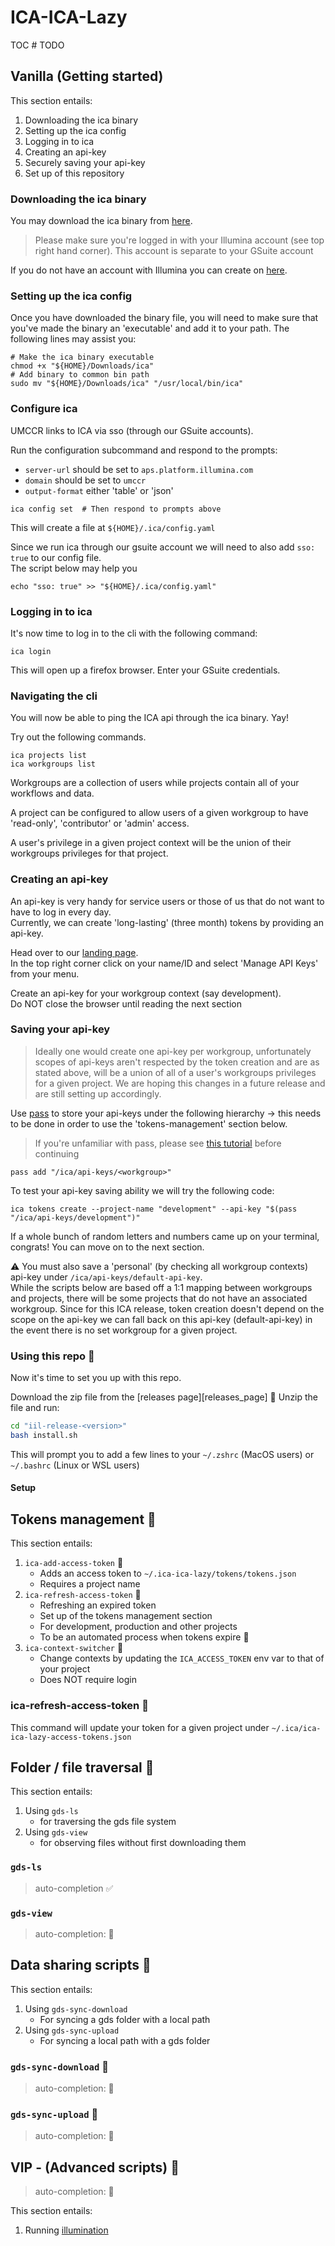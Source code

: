 # ICA-ICA-Lazy

TOC # TODO

## Vanilla (Getting started)

This section entails:
1. Downloading the ica binary
2. Setting up the ica config
3. Logging in to ica
4. Creating an api-key
5. Securely saving your api-key
6. Set up of this repository

### Downloading the ica binary

You may download the ica binary from [here][ica_binary_download].   

> Please make sure you're logged in with your Illumina account (see top right hand corner).
> This account is separate to your GSuite account

If you do not have an account with Illumina you can create on [here][illumina_account_creation].

### Setting up the ica config

Once you have downloaded the binary file, you will need to make sure that you've made the binary an 'executable' 
and add it to your path. The following lines may assist you:

```shell
# Make the ica binary executable
chmod +x "${HOME}/Downloads/ica"
# Add binary to common bin path
sudo mv "${HOME}/Downloads/ica" "/usr/local/bin/ica"
```

### Configure ica

UMCCR links to ICA via sso (through our GSuite accounts).  

Run the configuration subcommand and respond to the prompts:

* `server-url` should be set to `aps.platform.illumina.com`
* `domain` should be set to `umccr`
* `output-format` either 'table' or 'json'

```shell
ica config set  # Then respond to prompts above
```

This will create a file at `${HOME}/.ica/config.yaml`

Since we run ica through our gsuite account we will need to also add `sso: true` to our config file.  
The script below may help you

```shell
echo "sso: true" >> "${HOME}/.ica/config.yaml"
```

### Logging in to ica

It's now time to log in to the cli with the following command:

```shell
ica login 
```

This will open up a firefox browser. Enter your GSuite credentials.  

### Navigating the cli

You will now be able to ping the ICA api through the ica binary. Yay!  

Try out the following commands. 

```shell
ica projects list
ica workgroups list
```

Workgroups are a collection of users while projects contain all of your workflows and data.

A project can be configured to allow users of a given workgroup to have 'read-only', 'contributor' or 'admin' access.

A user's privilege in a given project context will be the union of their workgroups privileges for that project.

### Creating an api-key

An api-key is very handy for service users or those of us that do not want to have to log in every day.  
Currently, we can create 'long-lasting' (three month) tokens by providing an api-key.  

Head over to our [landing page][ica_landing_page].   
In the top right corner click on your name/ID and select 'Manage API Keys' from your menu.

Create an api-key for your workgroup context (say development).  
Do NOT close the browser until reading the next section

### Saving your api-key

> Ideally one would create one api-key per workgroup, unfortunately scopes of api-keys aren't 
> respected by the token creation and are as stated above, will be a union of all of a user's workgroups 
> privileges for a given project. We are hoping this changes in a future release and are still setting up accordingly.


Use [pass][password_store] to store your api-keys under the following hierarchy -> this needs to be done in order to 
use the 'tokens-management' section below.  

> If you're unfamiliar with pass, please see [this tutorial][pass_tutorial] before continuing

```shell
pass add "/ica/api-keys/<workgroup>"
```

To test your api-key saving ability we will try the following code:

```shell
ica tokens create --project-name "development" --api-key "$(pass "/ica/api-keys/development")"
```

If a whole bunch of random letters and numbers came up on your terminal, congrats! You can move on to the next section.

:warning:
You must also save a 'personal' (by checking all workgroup contexts) api-key under `/ica/api-keys/default-api-key`.  
While the scripts below are based off a 1:1 mapping between workgroups and projects, there will be some projects that
do not have an associated workgroup. Since for this ICA release, token creation doesn't depend on the scope on the api-key
we can fall back on this api-key (default-api-key) in the event there is no set workgroup for a given project.   

### Using this repo :construction:

Now it's time to set you up with this repo.  

Download the zip file from the [releases page][releases_page] :construction:
Unzip the file and run:
```bash
cd "iil-release-<version>"
bash install.sh
```

This will prompt you to add a few lines to your `~/.zshrc` (MacOS users) or `~/.bashrc` (Linux or WSL users)

#### Setup

## Tokens management :construction:

This section entails:

1. `ica-add-access-token` :construction:
   * Adds an access token to `~/.ica-ica-lazy/tokens/tokens.json`
   * Requires a project name
1. `ica-refresh-access-token` :construction:
   * Refreshing an expired token
   * Set up of the tokens management section
   * For development, production and other projects
   * To be an automated process when tokens expire :construction:
2. `ica-context-switcher` :construction:
   * Change contexts by updating the `ICA_ACCESS_TOKEN` env var to that of your project
   * Does NOT require login
   
### ica-refresh-access-token :construction:

This command will update your token for a given project under `~/.ica/ica-ica-lazy-access-tokens.json`



## Folder / file traversal :construction:

This section entails:

1. Using `gds-ls` 
   * for traversing the gds file system
2. Using `gds-view` 
   * for observing files without first downloading them

### `gds-ls`
> auto-completion :white_check_mark:
 
### `gds-view`
> auto-completion: :construction:

## Data sharing scripts :construction:

This section entails:

1. Using `gds-sync-download`
   * For syncing a gds folder with a local path
2. Using `gds-sync-upload`
   * For syncing a local path with a gds folder

### `gds-sync-download` :construction:
> auto-completion: :construction:


### `gds-sync-upload` :construction:
> auto-completion: :construction:

## VIP - (Advanced scripts) :construction:
> auto-completion: :construction:

This section entails:

1. Running [illumination][illumination]


[illumina_account_creation]: https://login.illumina.com/platform-services-manager/#/
[ica_binary_download]: https://sapac.support.illumina.com/downloads/illumina-connected-analytics-cli-v1-0.html
[ica_landing_page]: https://umccr.login.illumina.com/#/home
[password_store]: https://www.passwordstore.org/
[illumination]: https://github.com/umccr/illumination
[pass_tutorial]: https://droidrant.com/notes-pass-unix-password-manager/